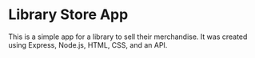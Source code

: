 # Library Store App

This is a simple app for a library to sell their merchandise. It was created using Express, Node.js, HTML, CSS, and an API.
